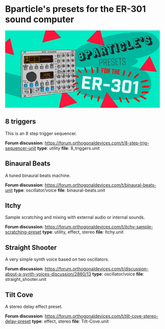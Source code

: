 # Bparticle's presets for the ER-301 sound computer
![Bparticle's presets header image](img/er-301_github-cover.png)

## 8 triggers
This is an 8 step trigger sequencer.

**Forum discussion**: https://forum.orthogonaldevices.com/t/8-step-trig-sequencer-unit
**type**: utility
**file**: 8_triggers.unit


## Binaural Beats
A tuned binaural beats machine.

**Forum discussion**: https://forum.orthogonaldevices.com/t/binaural-beats-unit
**type**: oscillator/voice
**file**: binaural-beats.unit

## Itchy
Sample scratching and mixing with external audio or internal sounds.

**Forum discussion**: https://forum.orthogonaldevices.com/t/itchy-sample-scratching-preset
**type**: utility, effect, stereo
**file**: Itchy.unit

## Straight Shooter
A very simple synth voice based on two oscillators.

**Forum discussion**: https://forum.orthogonaldevices.com/t/discussion-about-a-synth-voices-discussion/2860/13
**type**: oscillator/voice
**file**: straight_shooter.unit

## Tilt Cove
A stereo delay effect preset.

**Forum discussion**: https://forum.orthogonaldevices.com/t/tilt-cove-stereo-delay-preset
**type**: effect, stereo
**file**: Tilt-Cove.unit
